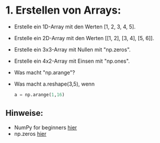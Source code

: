 # 1. Erstellen von Arrays:
- Erstelle ein 1D-Array mit den Werten [1, 2, 3, 4, 5].
  
- Erstelle ein 2D-Array mit den Werten [[1, 2], [3, 4], [5, 6]].
  
- Erstelle ein 3x3-Array mit Nullen mit "np.zeros".
  
- Erstelle ein 4x2-Array mit Einsen mit "np.ones".
  
- Was macht "np.arange"?
  
- Was macht a.reshape(3,5), wenn
  ```python
  a = np.arange(1,16)
  ```

## Hinweise:
- NumPy for beginners [hier](https://numpy.org/doc/stable/user/absolute_beginners.html)
- np.zeros [hier](https://numpy.org/doc/stable/reference/generated/numpy.zeros.html)



